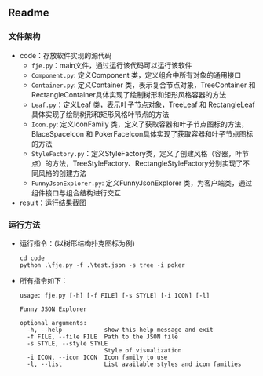 ## Readme



### 文件架构

+ code：存放软件实现的源代码
  + `fje.py`：main文件，通过运行该代码可以运行该软件
  + `Component.py`: 定义Component 类，定义组合中所有对象的通用接口
  + `Container.py`: 定义Container 类，表示复合节点对象，TreeContainer 和 RectangleContainer具体实现了绘制树形和矩形风格容器的方法
  + `Leaf.py`：定义Leaf 类，表示叶子节点对象，TreeLeaf 和 RectangleLeaf具体实现了绘制树形和矩形风格叶节点的方法
  + `Icon.py`: 定义IconFamily 类，定义了获取容器和叶子节点图标的方法，BlaceSpaceIcon 和 PokerFaceIcon具体实现了获取容器和叶子节点图标的方法
  + `StyleFactory.py`：定义StyleFactory类，定义了创建风格（容器，叶节点）的方法，TreeStyleFactory、RectangleStyleFactory分别实现了不同风格的创建方法
  + `FunnyJsonExplorer.py`: 定义FunnyJsonExplorer 类，为客户端类，通过组件接口与组合结构进行交互
+ result：运行结果截图



### 运行方法

+ 运行指令：(以树形结构扑克图标为例)

  ```shell
  cd code 
  python .\fje.py -f .\test.json -s tree -i poker
  ```

+ 所有指令如下：

  ```shell
  usage: fje.py [-h] [-f FILE] [-s STYLE] [-i ICON] [-l]
  
  Funny JSON Explorer
  
  optional arguments:
    -h, --help            show this help message and exit
    -f FILE, --file FILE  Path to the JSON file
    -s STYLE, --style STYLE
                          Style of visualization
    -i ICON, --icon ICON  Icon family to use
    -l, --list            List available styles and icon families
  ```

  

  

  
